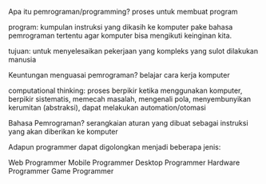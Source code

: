 Apa itu pemrograman/programming?
proses untuk membuat program

program: kumpulan instruksi yang dikasih ke komputer pake bahasa pemrograman tertentu agar komputer bisa mengikuti keinginan kita.

tujuan: untuk menyelesaikan pekerjaan yang kompleks yang sulot dilakukan manusia

Keuntungan menguasai pemrograman?
belajar cara kerja komputer

computational thinking: proses berpikir ketika menggunakan komputer, berpikir sistematis, memecah masalah, mengenali pola, menyembunyikan kerumitan (abstraksi), dapat melakukan automation/otomasi

Bahasa Pemrograman?
serangkaian aturan yang dibuat sebagai instruksi yang akan diberikan ke komputer

Adapun programmer dapat digolongkan menjadi beberapa jenis:

Web Programmer
Mobile Programmer
Desktop Programmer
Hardware Programmer
Game Programmer